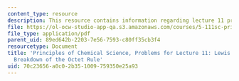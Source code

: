 ```yaml
---
content_type: resource
description: This resource contains information regarding lecture 11 problem.
file: https://ol-ocw-studio-app-qa.s3.amazonaws.com/courses/5-111sc-principles-of-chemical-science-fall-2014/70c23656a0c02b351009759350e25a93_MIT5_111F14_Lec11Prob.pdf
file_type: application/pdf
parent_uid: 89ed642b-2203-7e56-7593-c80ff35cb3f4
resourcetype: Document
title: 'Principles of Chemical Science, Problems for Lecture 11: Lewis Structures:
  Breakdown of the Octet Rule'
uid: 70c23656-a0c0-2b35-1009-759350e25a93
---
```

